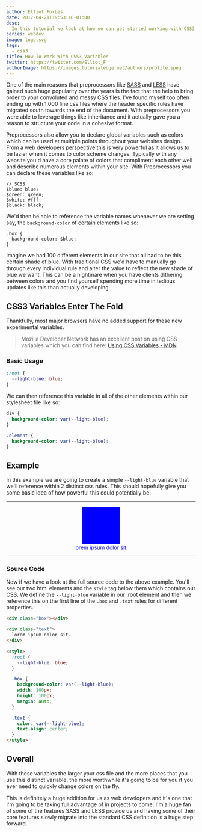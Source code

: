 ```yaml
---
author: Elliot Forbes
date: 2017-04-21T19:53:46+01:00
desc:
  In this tutorial we look at how we can get started working with CSS3 variables
series: webdev
image: logo.svg
tags:
  - css3
title: How To Work With CSS3 Variables
twitter: https://twitter.com/Elliot_F
authorImage: https://images.tutorialedge.net/authors/profile.jpeg
---
```


One of the main reasons that preprocessors like [SASS](http://sass-lang.com/)
and [LESS](http://lesscss.org/) have gained such huge popularity over the years
is the fact that the help to bring order to your convoluted and messy CSS files.
I've found myself too often ending up with 1,000 line css files where the header
specific rules have migrated south towards the end of the document. With
preprocessors you were able to leverage things like inheritance and it actually
gave you a reason to structure your code in a cohesive format.

Preprocessors also allow you to declare global variables such as colors which
can be used at multiple points throughout your websites design. From a web
developers perspective this is very powerful as it allows us to be lazier when
it comes to color scheme changes. Typically with any website you'd have a core
palate of colors that compliment each other well and describe numerous elements
within your site. With Preprocessors you can declare these variables like so:

```less
// SCSS
$blue: blue;
$green: green;
$white: #fff;
$black: black;
```

We'd then be able to reference the variable names whenever we are setting say,
the `background-color` of certain elements like so:

```less
.box {
  background-color: $blue;
}
```

Imagine we had 100 different elements in our site that all had to be this
certain shade of blue. With traditional CSS we'd have to manually go through
every individual rule and alter the value to reflect the new shade of blue we
want. This can be a nightmare when you have clients dithering between colors and
you find yourself spending more time in tedious updates like this than actually
developing.

## CSS3 Variables Enter The Fold

Thankfully, most major browsers have no added support for these new experimental
variables.

> Mozilla Developer Network has an excellent post on using CSS variables which
> you can find here:
> [Using CSS Variables - MDN](https://developer.mozilla.org/en-US/docs/Web/CSS/Using_CSS_variables#Browser_compatibility)

### Basic Usage

```css
:root {
  --light-blue: blue;
}
```

We can then reference this variable in all of the other elements within our
stylesheet file like so:

```css
div {
  background-color: var(--light-blue);
}

.element {
  background-color: var(--light-blue);
}
```

## Example

In this example we are going to create a simple `--light-blue` variable that
we'll reference within 2 distinct css rules. This should hopefully give you some
basic idea of how powerful this could potentially be.

---

<div class="box"></div>

<div class="text">
lorem ipsum dolor sit.
</div>

---

<style>
:root {
  --light-blue: blue;
}

.box {
  background-color: var(--light-blue);
  width: 100px;
  height: 100px;
  margin: auto;
}

.text {
  color: var(--light-blue);
  text-align: center;
}
</style>

### Source Code

Now if we have a look at the full source code to the above example. You'll see
our two html elements and the `style` tag below them which contains our CSS. We
define the `--light-blue` variable in our :root element and then we reference
this on the first line of the `.box` and `.text` rules for different properties.

```html
<div class="box"></div>

<div class="text">
  lorem ipsum dolor sit.
</div>

<style>
  :root {
    --light-blue: blue;
  }

  .box {
    background-color: var(--light-blue);
    width: 100px;
    height: 100px;
    margin: auto;
  }

  .text {
    color: var(--light-blue);
    text-align: center;
  }
</style>
```

## Overall

With these variables the larger your css file and the more places that you use
this distinct variable, the more worthwhile it's going to be for you if you ever
need to quickly change colors on the fly.

This is definitely a huge addition for us as web developers and it's one that
I'm going to be taking full advantage of in projects to come. I'm a huge fan of
some of the features SASS and LESS provide us and having some of their core
features slowly migrate into the standard CSS definition is a huge step forward.
